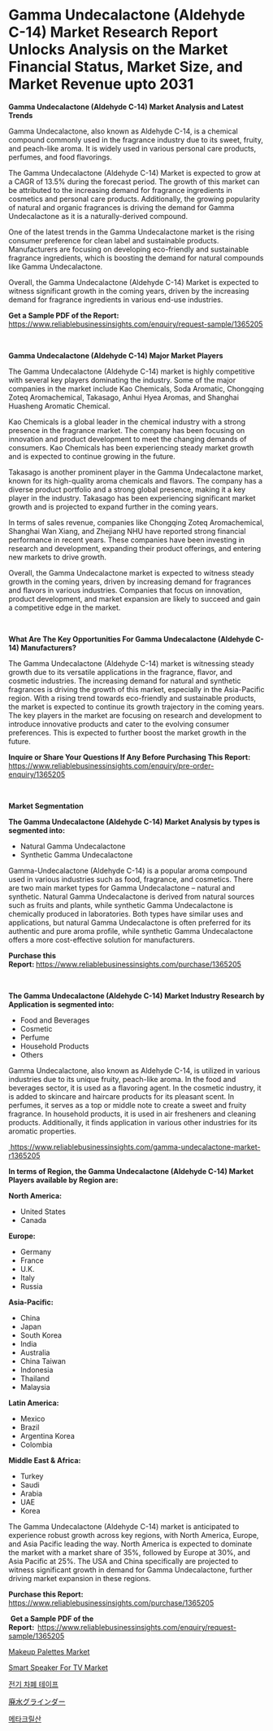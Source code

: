 <p><h1>Gamma Undecalactone (Aldehyde C-14) Market Research Report Unlocks Analysis on the Market Financial Status, Market Size, and Market Revenue upto 2031</h1></p><p><strong>Gamma Undecalactone (Aldehyde C-14) Market Analysis and Latest Trends</strong></p>
<p><p>Gamma Undecalactone, also known as Aldehyde C-14, is a chemical compound commonly used in the fragrance industry due to its sweet, fruity, and peach-like aroma. It is widely used in various personal care products, perfumes, and food flavorings.</p><p>The Gamma Undecalactone (Aldehyde C-14) Market is expected to grow at a CAGR of 13.5% during the forecast period. The growth of this market can be attributed to the increasing demand for fragrance ingredients in cosmetics and personal care products. Additionally, the growing popularity of natural and organic fragrances is driving the demand for Gamma Undecalactone as it is a naturally-derived compound.</p><p>One of the latest trends in the Gamma Undecalactone market is the rising consumer preference for clean label and sustainable products. Manufacturers are focusing on developing eco-friendly and sustainable fragrance ingredients, which is boosting the demand for natural compounds like Gamma Undecalactone.</p><p>Overall, the Gamma Undecalactone (Aldehyde C-14) Market is expected to witness significant growth in the coming years, driven by the increasing demand for fragrance ingredients in various end-use industries.</p></p>
<p><strong>Get a Sample PDF of the Report:&nbsp;</strong> <a href="https://www.reliablebusinessinsights.com/enquiry/request-sample/1365205">https://www.reliablebusinessinsights.com/enquiry/request-sample/1365205</a></p>
<p>&nbsp;</p>
<p><strong>Gamma Undecalactone (Aldehyde C-14) Major Market Players</strong></p>
<p><p>The Gamma Undecalactone (Aldehyde C-14) market is highly competitive with several key players dominating the industry. Some of the major companies in the market include Kao Chemicals, Soda Aromatic, Chongqing Zoteq Aromachemical, Takasago, Anhui Hyea Aromas, and Shanghai Huasheng Aromatic Chemical.</p><p>Kao Chemicals is a global leader in the chemical industry with a strong presence in the fragrance market. The company has been focusing on innovation and product development to meet the changing demands of consumers. Kao Chemicals has been experiencing steady market growth and is expected to continue growing in the future.</p><p>Takasago is another prominent player in the Gamma Undecalactone market, known for its high-quality aroma chemicals and flavors. The company has a diverse product portfolio and a strong global presence, making it a key player in the industry. Takasago has been experiencing significant market growth and is projected to expand further in the coming years.</p><p>In terms of sales revenue, companies like Chongqing Zoteq Aromachemical, Shanghai Wan Xiang, and Zhejiang NHU have reported strong financial performance in recent years. These companies have been investing in research and development, expanding their product offerings, and entering new markets to drive growth.</p><p>Overall, the Gamma Undecalactone market is expected to witness steady growth in the coming years, driven by increasing demand for fragrances and flavors in various industries. Companies that focus on innovation, product development, and market expansion are likely to succeed and gain a competitive edge in the market.</p></p>
<p>&nbsp;</p>
<p><strong>What Are The Key Opportunities For Gamma Undecalactone (Aldehyde C-14) Manufacturers?</strong></p>
<p><p>The Gamma Undecalactone (Aldehyde C-14) market is witnessing steady growth due to its versatile applications in the fragrance, flavor, and cosmetic industries. The increasing demand for natural and synthetic fragrances is driving the growth of this market, especially in the Asia-Pacific region. With a rising trend towards eco-friendly and sustainable products, the market is expected to continue its growth trajectory in the coming years. The key players in the market are focusing on research and development to introduce innovative products and cater to the evolving consumer preferences. This is expected to further boost the market growth in the future.</p></p>
<p><strong>Inquire or Share Your Questions If Any Before Purchasing This Report:</strong> <a href="https://www.reliablebusinessinsights.com/enquiry/pre-order-enquiry/1365205">https://www.reliablebusinessinsights.com/enquiry/pre-order-enquiry/1365205</a></p>
<p>&nbsp;</p>
<p><strong>Market Segmentation</strong></p>
<p><strong>The Gamma Undecalactone (Aldehyde C-14) Market Analysis by types is segmented into:</strong></p>
<p><ul><li>Natural Gamma Undecalactone</li><li>Synthetic Gamma Undecalactone</li></ul></p>
<p><p>Gamma-Undecalactone (Aldehyde C-14) is a popular aroma compound used in various industries such as food, fragrance, and cosmetics. There are two main market types for Gamma Undecalactone – natural and synthetic. Natural Gamma Undecalactone is derived from natural sources such as fruits and plants, while synthetic Gamma Undecalactone is chemically produced in laboratories. Both types have similar uses and applications, but natural Gamma Undecalactone is often preferred for its authentic and pure aroma profile, while synthetic Gamma Undecalactone offers a more cost-effective solution for manufacturers.</p></p>
<p><strong>Purchase this Report:&nbsp;</strong><a href="https://www.reliablebusinessinsights.com/purchase/1365205">https://www.reliablebusinessinsights.com/purchase/1365205</a></p>
<p>&nbsp;</p>
<p><strong>The Gamma Undecalactone (Aldehyde C-14) Market Industry Research by Application is segmented into:</strong></p>
<p><ul><li>Food and Beverages</li><li>Cosmetic</li><li>Perfume</li><li>Household Products</li><li>Others</li></ul></p>
<p><p>Gamma Undecalactone, also known as Aldehyde C-14, is utilized in various industries due to its unique fruity, peach-like aroma. In the food and beverages sector, it is used as a flavoring agent. In the cosmetic industry, it is added to skincare and haircare products for its pleasant scent. In perfumes, it serves as a top or middle note to create a sweet and fruity fragrance. In household products, it is used in air fresheners and cleaning products. Additionally, it finds application in various other industries for its aromatic properties.</p></p>
<p><a href="https://www.reliablebusinessinsights.com/gamma-undecalactone-market-r1365205">&nbsp;https://www.reliablebusinessinsights.com/gamma-undecalactone-market-r1365205</a></p>
<p><strong>In terms of Region, the Gamma Undecalactone (Aldehyde C-14) Market Players available by Region are:</strong></p>
<p>
    <p> <strong> North America: </strong>
        <ul>
            <li>United States</li>
            <li>Canada</li>
        </ul>
        </p> 
    <p> <strong> Europe: </strong>
        <ul>
            <li>Germany</li>
            <li>France</li>
            <li>U.K.</li>
            <li>Italy</li>
            <li>Russia</li>
        </ul>
        </p> 
    <p> <strong> Asia-Pacific: </strong>
        <ul>
            <li>China</li>
            <li>Japan</li>
            <li>South Korea</li>
            <li>India</li>
            <li>Australia</li>
            <li>China Taiwan</li>
            <li>Indonesia</li>
            <li>Thailand</li>
            <li>Malaysia</li>
        </ul>
        </p> 
    <p> <strong> Latin America: </strong>
        <ul>
            <li>Mexico</li>
            <li>Brazil</li>
            <li>Argentina Korea</li>
            <li>Colombia</li>
        </ul>
        </p> 
    <p> <strong> Middle East & Africa: </strong>
        <ul>
            <li>Turkey</li>
            <li>Saudi</li>
            <li>Arabia</li>
            <li>UAE</li>
            <li>Korea</li>
        </ul>
    </p>
    </p>
<p><p>The Gamma Undecalactone (Aldehyde C-14) market is anticipated to experience robust growth across key regions, with North America, Europe, and Asia Pacific leading the way. North America is expected to dominate the market with a market share of 35%, followed by Europe at 30%, and Asia Pacific at 25%. The USA and China specifically are projected to witness significant growth in demand for Gamma Undecalactone, further driving market expansion in these regions.</p></p>
<p><strong>Purchase this Report: </strong><a href="https://www.reliablebusinessinsights.com/purchase/1365205">https://www.reliablebusinessinsights.com/purchase/1365205</a></p>
<p>&nbsp;<strong>Get a Sample PDF of the Report:&nbsp;&nbsp;</strong><a href="https://www.reliablebusinessinsights.com/enquiry/request-sample/1365205">https://www.reliablebusinessinsights.com/enquiry/request-sample/1365205</a></p>
<p><strong></strong></p>
<p><p><a href="https://www.linkedin.com/pulse/insights-makeup-palettes-market-size-which-expanding-64-cagr-hbw2f">Makeup Palettes Market</a></p><p><a href="https://www.linkedin.com/pulse/smart-speaker-tv-market-segmentation-geographical-regions-forcast-jn5zf">Smart Speaker For TV Market</a></p><p><a href="https://medium.com/@fredajerde/%EC%A0%84%EA%B8%B0-%EC%B0%A8%ED%8F%90-%ED%85%8C%EC%9D%B4%ED%94%84-%EC%8B%9C%EC%9E%A5-%EA%B2%BD%EC%9F%81-%EB%B6%84%EC%84%9D-%EC%8B%9C%EC%9E%A5-%EB%8F%99%ED%96%A5-%EB%B0%8F-2031%EB%85%84%EA%B9%8C%EC%A7%80%EC%9D%98-%EC%98%88%EC%B8%A1-d63080a45abe">전기 차폐 테이프</a></p><p><a href="https://medium.com/@lorrainethompson10/%E5%BB%83%E6%B0%B4%E3%82%B0%E3%83%A9%E3%82%A4%E3%83%B3%E3%83%80%E3%83%BC%E5%B8%82%E5%A0%B4-%E5%B8%82%E5%A0%B4%E3%82%B7%E3%82%A7%E3%82%A2-%E5%B8%82%E5%A0%B4%E5%8B%95%E5%90%91-%E3%81%8A%E3%82%88%E3%81%B3%E5%B0%86%E6%9D%A5%E3%81%AE%E6%88%90%E9%95%B7%E3%82%92%E6%8E%A2%E3%82%8B-be79c17144a1">廃水グラインダー</a></p><p><a href="https://medium.com/@goonfghyt6587/2024-2031-%EA%B8%B0%EA%B0%84%EC%9D%84-%EB%8C%80%EC%83%81%EC%9C%BC%EB%A1%9C-%EC%98%88%EC%B8%A1%EB%90%9C-%EB%A9%94%ED%83%80%ED%81%AC%EB%A6%B4%EC%82%B0-%EC%8B%9C%EC%9E%A5-%EB%8F%99%ED%96%A5-%EB%B0%8F-%EC%8B%9C%EC%9E%A5-%EB%B6%84%EC%84%9D-0f36581b21f6">메타크릴산</a></p></p>